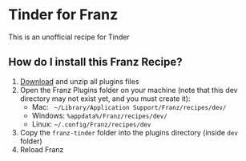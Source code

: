 # Tinder for Franz

This is an unofficial recipe for Tinder

## How do I install this Franz Recipe?

1. [Download](https://github.com/pablovilas/franz-tinder/archive/refs/heads/main.zip) and unzip all plugins files
2. Open the Franz Plugins folder on your machine (note that this dev directory may not exist yet, and you must create it):
    * Mac: ` ~/Library/Application Support/Franz/recipes/dev/`
    * Windows: `%appdata%/Franz/recipes/dev/`
    * Linux: `~/.config/Franz/recipes/dev`
3. Copy the `franz-tinder` folder into the plugins directory (inside `dev` folder)
4. Reload Franz